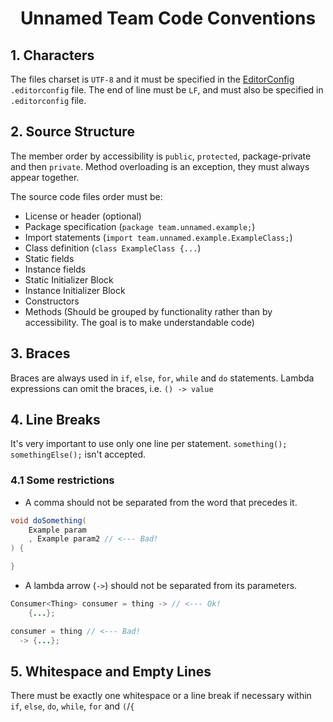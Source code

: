 <div align="center">
  <h1>Unnamed Team Code Conventions</h1>
</div>

## 1. Characters
The files charset is `UTF-8` and it must be specified in the [EditorConfig](https://editorconfig.org/) `.editorconfig` file.
The end of line must be `LF`, and must also be specified in `.editorconfig` file.

## 2. Source Structure
The member order by accessibility is `public`, `protected`, package-private and then `private`.
Method overloading is an exception, they must always appear together.

The source code files order must be:
- License or header (optional)
- Package specification (`package team.unnamed.example;`)
- Import statements (`import team.unnamed.example.ExampleClass;`)
- Class definition (`class ExampleClass {...`)
- Static fields
- Instance fields
- Static Initializer Block
- Instance Initializer Block
- Constructors
- Methods (Should be grouped by functionality rather than by accessibility. The goal is to make understandable code)

## 3. Braces
Braces are always used in `if`, `else`, `for`, `while` and `do` statements. Lambda expressions can omit the braces, i.e. `() -> value`

## 4. Line Breaks
It's very important to use only one line per statement.
`something(); somethingElse();` isn't accepted.

### 4.1 Some restrictions
- A comma should not be separated from the word that precedes it.
```java
void doSomething(
    Example param
    , Example param2 // <--- Bad!
) {

}
```

- A lambda arrow (`->`) should not be separated from its parameters.
```java
Consumer<Thing> consumer = thing -> // <--- Ok!
    {...};

consumer = thing // <--- Bad!
  -> {...};
```

## 5. Whitespace and Empty Lines
There must be exactly one whitespace or a line break if necessary within `if`, `else`, `do`, `while`, `for` and `(`/`{`
